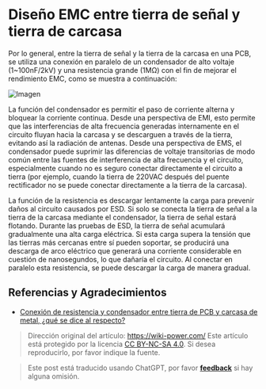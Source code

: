 # Diseño EMC entre tierra de señal y tierra de carcasa

Por lo general, entre la tierra de señal y la tierra de la carcasa en una PCB, se utiliza una conexión en paralelo de un condensador de alto voltaje (1~100nF/2kV) y una resistencia grande (1MΩ) con el fin de mejorar el rendimiento EMC, como se muestra a continuación:

![Imagen](https://img.wiki-power.com/d/wiki-media/img/20220620162528.png)

La función del condensador es permitir el paso de corriente alterna y bloquear la corriente continua. Desde una perspectiva de EMI, esto permite que las interferencias de alta frecuencia generadas internamente en el circuito fluyan hacia la carcasa y se descarguen a través de la tierra, evitando así la radiación de antenas. Desde una perspectiva de EMS, el condensador puede suprimir las diferencias de voltaje transitorias de modo común entre las fuentes de interferencia de alta frecuencia y el circuito, especialmente cuando no es seguro conectar directamente el circuito a tierra (por ejemplo, cuando la tierra de 220VAC después del puente rectificador no se puede conectar directamente a la tierra de la carcasa).

La función de la resistencia es descargar lentamente la carga para prevenir daños al circuito causados por ESD. Si solo se conecta la tierra de señal a la tierra de la carcasa mediante el condensador, la tierra de señal estará flotando. Durante las pruebas de ESD, la tierra de señal acumulará gradualmente una alta carga eléctrica. Si esta carga supera la tensión que las tierras más cercanas entre sí pueden soportar, se producirá una descarga de arco eléctrico que generará una corriente considerable en cuestión de nanosegundos, lo que dañaría el circuito. Al conectar en paralelo esta resistencia, se puede descargar la carga de manera gradual.

## Referencias y Agradecimientos

- [Conexión de resistencia y condensador entre tierra de PCB y carcasa de metal, ¿qué se dice al respecto?](https://mp.weixin.qq.com/s/vAdoDyBed4uIfISrP0Zeyw)

> Dirección original del artículo: <https://wiki-power.com/>
> Este artículo está protegido por la licencia [CC BY-NC-SA 4.0](https://creativecommons.org/licenses/by/4.0/deed.zh). Si desea reproducirlo, por favor indique la fuente.

> Este post está traducido usando ChatGPT, por favor [**feedback**](https://github.com/linyuxuanlin/Wiki_MkDocs/issues/new) si hay alguna omisión.